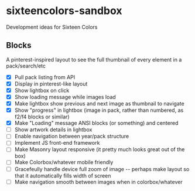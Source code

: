 sixteencolors-sandbox
=====================

Development ideas for Sixteen Colors

## Blocks
A pinterest-inspired layout to see the full thumbnail of every element in a pack/search/etc

- [x] Pull pack listing from API
- [x] Display in pinterest-like layout
- [x] Show lightbox on click
- [x] Show loading message while images load
- [x] Make lightbox show previous and next image as thumbnail to navigate
- [x] Show "progress" in lightbox (image in pack, rather than numbered, as f2/f4 blocks or similar)
- [x] Make "Loading" message ANSI blocks (or something) and centered
- [ ] Show artwork details in lightbox
- [ ] Enable navigation between year/pack structure
- [ ] Implement JS front-end framework
- [ ] Make Masonry layout responsive (it pretty much looks great out of the box)
- [ ] Make Colorbox/whatever mobile friendly
 - [ ] Gracefeully handle device full zoom of image -- perhaps make layout so that it automatically fills width of screen
 - [ ] Make navigation smooth between images when in colorbox/whatever
